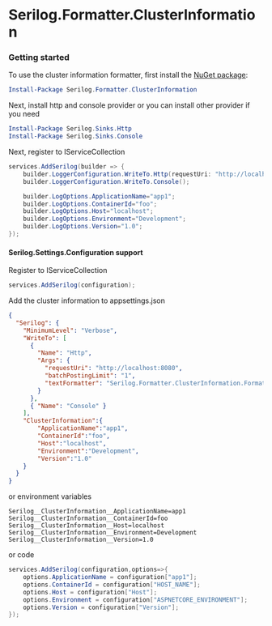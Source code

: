 # Serilog.Formatter.ClusterInformation

### Getting started
To use the cluster information formatter, first install the [NuGet package](https://www.nuget.org/packages/Serilog.Formatter.ClusterInformation/):

```powershell
Install-Package Serilog.Formatter.ClusterInformation
``` 
Next, install http and console provider or you can install other provider if you need

```powershell
Install-Package Serilog.Sinks.Http
Install-Package Serilog.Sinks.Console
```

Next, register to IServiceCollection
```csharp
services.AddSerilog(builder => {
    builder.LoggerConfiguration.WriteTo.Http(requestUri: "http://localhost:8080",batchPostingLimit: 1,textFormatter: Serilog.Formatter.ClusterInformation.Formatters.ClusterInformationFormatter.Instance);
    builder.LoggerConfiguration.WriteTo.Console();

    builder.LogOptions.ApplicationName="app1";
    builder.LogOptions.ContainerId="foo";
    builder.LogOptions.Host="localhost";
    builder.LogOptions.Environment="Development";
    builder.LogOptions.Version="1.0";
});
```

#### Serilog.Settings.Configuration support

Register to IServiceCollection
```csharp
services.AddSerilog(configuration);
```

Add the cluster information to appsettings.json

```json
{
  "Serilog": {
    "MinimumLevel": "Verbose",
    "WriteTo": [
      {
        "Name": "Http",
        "Args": {
          "requestUri": "http://localhost:8080",
          "batchPostingLimit": "1",
          "textFormatter": "Serilog.Formatter.ClusterInformation.Formatters.ClusterInformationFormatter::Instance, Serilog.Formatter.ClusterInformation"
        }
      },
      { "Name": "Console" }
    ],
    "ClusterInformation":{
        "ApplicationName":"app1",
        "ContainerId":"foo",
        "Host":"localhost",
        "Environment":"Development",
        "Version":"1.0"
    }
  }
}
```
 or environment variables
```
Serilog__ClusterInformation__ApplicationName=app1
Serilog__ClusterInformation__ContainerId=foo
Serilog__ClusterInformation__Host=localhost
Serilog__ClusterInformation__Environment=Development
Serilog__ClusterInformation__Version=1.0
```
or code
```csharp
services.AddSerilog(configuration,options=>{
    options.ApplicationName = configuration["app1"];
    options.ContainerId = configuration["HOST_NAME"];
    options.Host = configuration["Host"];
    options.Environment = configuration["ASPNETCORE_ENVIRONMENT"];
    options.Version = configuration["Version"];
});
```
